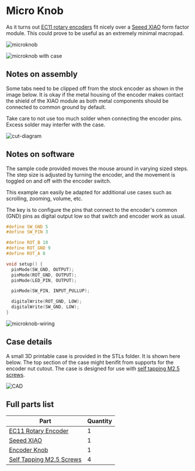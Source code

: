 # Micro Knob

As it turns out [EC11 rotary encoders](https://amzn.to/3XUyDMp) fit nicely over a [Seeed XIAO](https://amzn.to/4bCtcoG) form factor module. This could prove to be useful as an extremely minimal macropad.

![microknob](https://github.com/ubiqueIoT/micro-knob/assets/8181497/a57dd787-c7b7-494f-a67b-3adaee568df1)

![microknob with case](https://github.com/ubiqueIoT/micro-knob/assets/8181497/d6e93acc-b790-44e1-8ceb-07ac91b1a281)

## Notes on assembly

Some tabs need to be clipped off from the stock encoder as shown in the image below. It is okay if the metal housing of the encoder makes contact the shield of the XIAO module as both metal components should be connected to common ground by default.

Take care to not use too much solder when connecting the encoder pins. Excess solder may interfer with the case. 

![cut-diagram](https://github.com/ubiqueIoT/micro-knob/assets/8181497/4f2fc80c-3918-4185-997e-c5d8938018f9)

## Notes on software

The sample code provided moves the mouse around in varying sized steps. The step size is adjusted by turning the encoder, and the movement is toggled on and off with the encoder switch.

This example can easily be adapted for additional use cases such as scrolling, zooming, volume, etc.

The key is to configure the pins that connect to the encoder's common (GND) pins as digital output low so that switch and encoder work as usual.

```cpp
#define SW_GND 5
#define SW_PIN 3

#define ROT_B 10
#define ROT_GND 9
#define ROT_A 8

void setup() {
  pinMode(SW_GND, OUTPUT);
  pinMode(ROT_GND, OUTPUT);
  pinMode(LED_PIN, OUTPUT);

  pinMode(SW_PIN, INPUT_PULLUP);

  digitalWrite(ROT_GND, LOW);
  digitalWrite(SW_GND, LOW);
}
```

![microknob-wiring](https://github.com/ubiqueIoT/micro-knob/assets/8181497/931c4eb2-2892-4832-ba5a-f77bcdad81e2)

## Case details

A small 3D printable case is provided in the STLs folder. It is shown here below. The top section of the case might benifit from supports for the encoder nut cutout. The case is designed for use with [self tapping M2.5 screws](https://amzn.to/4cnJL8Z).

![CAD](https://github.com/ubiqueIoT/micro-knob/assets/8181497/074c6395-331a-4b22-bcc1-280e7dce159e)

## Full parts list

| Part  | Quantity |
| ------ | ---- |
| [EC11 Rotary Encoder](https://amzn.to/3XUyDMp)  | 1 |
| [Seeed XIAO](https://amzn.to/4bCtcoG)  | 1 |
| [Encoder Knob](https://amzn.to/4cu8ys3) | 1 |
| [Self Tapping M2.5 Screws](https://amzn.to/4cnJL8Z) | 4 |

